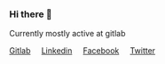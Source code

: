 ### Hi there 👋

Currently mostly active at gitlab


[Gitlab](https://gitlab.com/kirizu336) &nbsp; &nbsp; [Linkedin](https://www.linkedin.com/in/dodycode/) &nbsp; &nbsp; [Facebook](https://facebook.com/prasdody) &nbsp; &nbsp; [Twitter](https://twitter.com/DodyDodyp)
